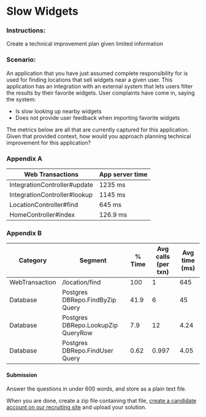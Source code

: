 Slow Widgets
=================

### Instructions:

Create a technical improvement plan given limited information

### Scenario:

An application that you have just assumed complete responsibility for is used for finding locations that sell widgets near a given user. This application has an integration with an external system that lets users filter the results by their favorite widgets. User complaints have come in, saying the system:

* Is slow looking up nearby widgets
* Does not provide user feedback when importing favorite widgets

The metrics below are all that are currently captured for this application. Given that provided context, how would you approach planning technical improvement for this application?

### Appendix A

| Web Transactions | App server time      |
|------------------|----------------------|
| IntegrationController#update | 1235 ms  |
| IntegrationController#lookup | 1145 ms  |
| LocationController#find      | 645 ms   |
| HomeController#index         | 126.9 ms |

### Appendix B

| Category       | Segment                            | % Time | Avg calls (per txn) | Avg time (ms) |
|----------------|------------------------------------|--------|---------------------|---------------|
| WebTransaction | /location/find                     | 100    | 1                   | 645           |
| Database       | Postgres DBRepo.FindByZip Query    | 41.9   | 6                   | 45            |
| Database       | Postgres DBRepo.LookupZip QueryRow | 7.9    | 12                  | 4.24          |
| Database       | Postgres DBRepo.FindUser Query     | 0.62   | 0.997               | 4.05          |


#### Submission

Answer the questions in under 600 words, and store as a plain text file.

When you are done, create a zip file containing that file, [create a candidate account on our recruiting site](https://people.adhoc.team/candidates/sign_up) and upload your solution.
